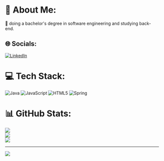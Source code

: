 # 💫 About Me:
🔭 doing a bachelor's degree in software engineering and studying back-end.


## 🌐 Socials:
[![LinkedIn](https://img.shields.io/badge/LinkedIn-%230077B5.svg?logo=linkedin&logoColor=white)](https://linkedin.com/in/https://www.linkedin.com/in/anthony-guimar%C3%A3es-496216207/) 

# 💻 Tech Stack:
![Java](https://img.shields.io/badge/java-%23ED8B00.svg?style=plastic&logo=java&logoColor=white) ![JavaScript](https://img.shields.io/badge/javascript-%23323330.svg?style=plastic&logo=javascript&logoColor=%23F7DF1E) ![HTML5](https://img.shields.io/badge/html5-%23E34F26.svg?style=plastic&logo=html5&logoColor=white) ![Spring](https://img.shields.io/badge/spring-%236DB33F.svg?style=plastic&logo=spring&logoColor=white)
# 📊 GitHub Stats:
![](https://github-readme-stats.vercel.app/api?username=anthonyguimas&theme=react&hide_border=false&include_all_commits=false&count_private=false)<br/>
![](https://github-readme-streak-stats.herokuapp.com/?user=anthonyguimas&theme=react&hide_border=false)<br/>
![](https://github-readme-stats.vercel.app/api/top-langs/?username=anthonyguimas&theme=react&hide_border=false&include_all_commits=false&count_private=false&layout=compact)

---
[![](https://visitcount.itsvg.in/api?id=anthonyguimas&icon=0&color=9)](https://visitcount.itsvg.in)

<!-- Proudly created with GPRM ( https://gprm.itsvg.in ) -->
